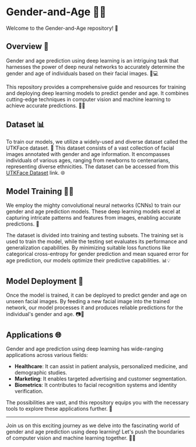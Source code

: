 # Gender-and-Age 💁🔢

Welcome to the Gender-and-Age repository! 🌟

## Overview 📝

Gender and age prediction using deep learning is an intriguing task that harnesses the power of deep neural networks to accurately determine the gender and age of individuals based on their facial images. 🧠💻

This repository provides a comprehensive guide and resources for training and deploying deep learning models to predict gender and age. It combines cutting-edge techniques in computer vision and machine learning to achieve accurate predictions. 👥🎯

## Dataset 📊

To train our models, we utilize a widely-used and diverse dataset called the UTKFace dataset. 📸 This dataset consists of a vast collection of facial images annotated with gender and age information. It encompasses individuals of various ages, ranging from newborns to centenarians, representing diverse ethnicities. The dataset can be accessed from this [UTKFace Dataset](https://www.kaggle.com/datasets/jangedoo/utkface-new) link. 🌐

## Model Training 🏋️‍♂️

We employ the mighty convolutional neural networks (CNNs) to train our gender and age prediction models. These deep learning models excel at capturing intricate patterns and features from images, enabling accurate predictions. 🚀

The dataset is divided into training and testing subsets. The training set is used to train the model, while the testing set evaluates its performance and generalization capabilities. By minimizing suitable loss functions like categorical cross-entropy for gender prediction and mean squared error for age prediction, our models optimize their predictive capabilities. 📊💡

## Model Deployment 🚀

Once the model is trained, it can be deployed to predict gender and age on unseen facial images. By feeding a new facial image into the trained network, our model processes it and produces reliable predictions for the individual's gender and age. 📷🔮

## Applications 🌐

Gender and age prediction using deep learning has wide-ranging applications across various fields:

- **Healthcare**: It can assist in patient analysis, personalized medicine, and demographic studies.
- **Marketing**: It enables targeted advertising and customer segmentation.
- **Biometrics**: It contributes to facial recognition systems and identity verification.

The possibilities are vast, and this repository equips you with the necessary tools to explore these applications further. 🔬

---

Join us on this exciting journey as we delve into the fascinating world of gender and age prediction using deep learning! Let's push the boundaries of computer vision and machine learning together. 🤝✨


